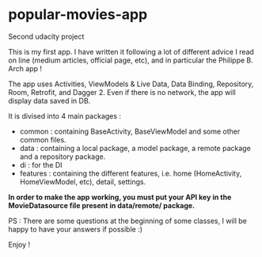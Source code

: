 # popular-movies-app

Second udacity project

This is my first app. I have written it following a lot of different advice I read on line (medium articles, official page, etc), and in particular the Philippe B. Arch app !

The app uses Activities, ViewModels & Live Data, Data Binding, Repository, Room, Retrofit, and Dagger 2.
Even if there is no network, the app will display data saved in DB.

It is divised into 4 main packages :
- common : containing BaseActivity, BaseViewModel and some other common files.
- data : containing a local package, a model package, a remote package and a repository package.
- di : for the DI
- features : containing the different features, i.e. home (HomeActivity, HomeViewModel, etc), detail, settings.

**In order to make the app working, you must put your API key in the MovieDatasource file present in data/remote/ package.**

PS : There are some questions at the beginning of some classes, I will be happy to have your answers if possible :)

Enjoy !

